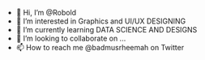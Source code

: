 - 👋 Hi, I’m @Robold
- 👀 I’m interested in Graphics and UI/UX DESIGNING
- 🌱 I’m currently learning DATA SCIENCE AND DESIGNS
- 💞️ I’m looking to collaborate on ...
- 📫 How to reach me @badmusrheemah on Twitter


<!---
Robold/Robold is a ✨ special ✨ repository because its `README.md` (this file) appears on your GitHub profile.
You can click the Preview link to take a look at your changes.
--->
